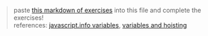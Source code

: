 > paste [this markdown of exercises](https://raw.githubusercontent.com/janke-learning/variable-exercises/master/swaps.md) into this file and complete the exercises!   
> references: [javascript.info variables](https://javascript.info/variables), [variables and hoisting](https://github.com/janke-learning/variables-and-hoisting) 